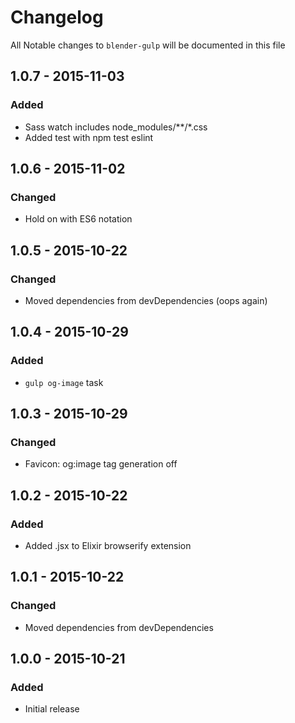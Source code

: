 # Changelog

All Notable changes to `blender-gulp` will be documented in this file

## 1.0.7 - 2015-11-03
### Added
- Sass watch includes node_modules/**/*.css
- Added test with npm test eslint

## 1.0.6 - 2015-11-02
### Changed
- Hold on with ES6 notation

## 1.0.5 - 2015-10-22
### Changed
- Moved dependencies from devDependencies (oops again)

## 1.0.4 - 2015-10-29
### Added
- `gulp og-image` task

## 1.0.3 - 2015-10-29
### Changed
- Favicon: og:image tag generation off

## 1.0.2 - 2015-10-22
### Added
- Added .jsx to Elixir browserify extension

## 1.0.1 - 2015-10-22
### Changed
- Moved dependencies from devDependencies

## 1.0.0 - 2015-10-21
### Added
- Initial release

